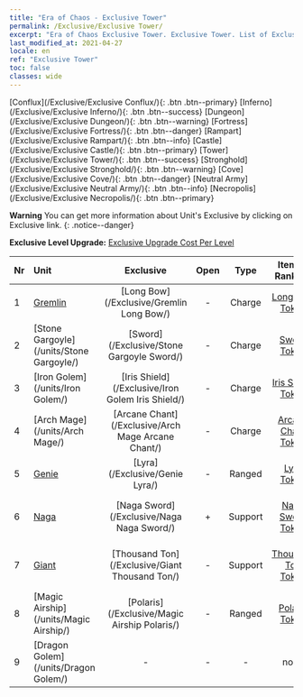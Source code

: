 ```yaml
---
title: "Era of Chaos - Exclusive Tower"
permalink: /Exclusive/Exclusive Tower/
excerpt: "Era of Chaos Exclusive Tower. Exclusive Tower. List of Exclusive Tower in Era of Chaos"
last_modified_at: 2021-04-27
locale: en
ref: "Exclusive Tower"
toc: false
classes: wide
---
```

 [Conflux](/Exclusive/Exclusive Conflux/){: .btn .btn--primary} [Inferno](/Exclusive/Exclusive Inferno/){: .btn .btn--success} [Dungeon](/Exclusive/Exclusive Dungeon/){: .btn .btn--warning} [Fortress](/Exclusive/Exclusive Fortress/){: .btn .btn--danger} [Rampart](/Exclusive/Exclusive Rampart/){: .btn .btn--info} [Castle](/Exclusive/Exclusive Castle/){: .btn .btn--primary} [Tower](/Exclusive/Exclusive Tower/){: .btn .btn--success} [Stronghold](/Exclusive/Exclusive Stronghold/){: .btn .btn--warning} [Cove](/Exclusive/Exclusive Cove/){: .btn .btn--danger} [Neutral Army](/Exclusive/Exclusive Neutral Army/){: .btn .btn--info} [Necropolis](/Exclusive/Exclusive Necropolis/){: .btn .btn--primary} 

**Warning** You can get more information about Unit's Exclusive by clicking on Exclusive link. 
{: .notice--danger}

 **Exclusive Level Upgrade:** [Exclusive Upgrade Cost Per Level](/Exclusive/ExclusiveUpgradeCostPerLevel/)

  | Nr |         Unit        | Exclusive | Open  |    Type   |  Item to Rank UP      |  Skin   |
  |:---|:--------------------|:-------------:|:-----:|:---------:|:---------------------:|:-------:|
  | 1  | [Gremlin](/units/Gremlin/) | [Long Bow](/Exclusive/Gremlin Long Bow/) | - | Charge | [Long Bow Token](/Items/con_914/) | - |
  | 2  | [Stone Gargoyle](/units/Stone Gargoyle/) | [Sword](/Exclusive/Stone Gargoyle Sword/) | - | Charge | [Sword Token](/Items/con_912/) | - |
  | 3  | [Iron Golem](/units/Iron Golem/) | [Iris Shield](/Exclusive/Iron Golem Iris Shield/) | - | Charge | [Iris Shield Token](/Items/con_913/) | - |
  | 4  | [Arch Mage](/units/Arch Mage/) | [Arcane Chant](/Exclusive/Arch Mage Arcane Chant/) | - | Charge | [Arcane Chant Token](/Items/con_915/) | - |
  | 5  | [Genie](/units/Genie/) | [Lyra](/Exclusive/Genie Lyra/) | - | Ranged | [Lyra Token](/Items/con_986/) | [Lyra Special Skin](/Items/con_654/) |
  | 6  | [Naga](/units/Naga/) | [Naga Sword](/Exclusive/Naga Naga Sword/) | + | Support | [Naga Sword Token](/Items/con_987/) | [Naga Sword Special Skin](/Items/con_655/) |
  | 7  | [Giant](/units/Giant/) | [Thousand Ton](/Exclusive/Giant Thousand Ton/) | - | Support | [Thousand Ton Token](/Items/con_988/) | [Thousand Ton Special Skin](/Items/con_656/) |
  | 8  | [Magic Airship](/units/Magic Airship/) | [Polaris](/Exclusive/Magic Airship Polaris/) | - | Ranged | [Polaris Token](/Items/con_989/) | [Polaris Special Skin](/Items/con_657/) |
  | 9  | [Dragon Golem](/units/Dragon Golem/) | - | - | - | none | none |
